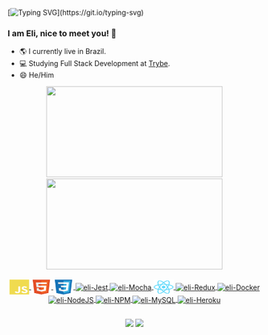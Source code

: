 [![Typing SVG](https://readme-typing-svg.herokuapp.com/?color=%2336BCF7&lines=Hello+friend!)](https://git.io/typing-svg)
### I am Eli, nice to meet you! 👋

- 🌎 I currently live in Brazil.
- 💻 Studying Full Stack Development at [Trybe](https://www.betrybe.com/).
- 😄 He/Him

<div align=center>
  <a href="https://github.com/eliHC">
  <img height="180em" width="350" src="https://github-readme-stats.vercel.app/api?username=eliHC&show_icons=true&theme=prussian&include_all_commits=true&count_private=true&border_color=003566&border_radius=3&bg_color=DEG,000814,001D3D,000814"/>
  <img height="180em" width="350" src="https://github-readme-stats.vercel.app/api/top-langs/?username=eliHC&layout=compact&langs_count=7&theme=prussian&border_color=003566&border_radius=3&bg_color=DEG,000814,001D3D,000814"/>
</div>

<div style="display: inline_block" align = center><br>
  <img align="center" alt="eli-Js" height="30" width="40" src="https://raw.githubusercontent.com/devicons/devicon/master/icons/javascript/javascript-plain.svg">
  <img align="center" alt="eli-HTML" height="30" width="40" src="https://raw.githubusercontent.com/devicons/devicon/master/icons/html5/html5-original.svg">
  <img align="center" alt="eli-CSS" height="30" width="40" src="https://raw.githubusercontent.com/devicons/devicon/master/icons/css3/css3-original.svg">
  <img align="center" alt="eli-Jest" height="30" width="40" src="https://cdn.jsdelivr.net/gh/devicons/devicon/icons/jest/jest-plain.svg">
  <img align="center" alt="eli-Mocha" height="30" width="40" src="https://cdn.jsdelivr.net/gh/devicons/devicon/icons/mocha/mocha-plain.svg">
  <img align="center" alt="eli-React" height="30" width="40" src="https://raw.githubusercontent.com/devicons/devicon/master/icons/react/react-original.svg">
  <img align="center" alt="eli-Redux" height="30" width="40" src="https://cdn.jsdelivr.net/gh/devicons/devicon/icons/redux/redux-original.svg">
  <img align="center" alt="eli-Docker" height="30" width="40" src="https://cdn.jsdelivr.net/gh/devicons/devicon/icons/docker/docker-plain.svg">
  <img align="center" alt="eli-NodeJS" height="30" width="40" src="https://cdn.jsdelivr.net/gh/devicons/devicon/icons/nodejs/nodejs-plain.svg">
  <img align="center" alt="eli-NPM" height="30" width="40" src="https://cdn.jsdelivr.net/gh/devicons/devicon/icons/npm/npm-original-wordmark.svg">
  <img align="center" alt="eli-MySQL" height="30" width="40" src="https://cdn.jsdelivr.net/gh/devicons/devicon/icons/mysql/mysql-plain.svg">
  <img align="center" alt="eli-Heroku" height="30" width="40" src="https://cdn.jsdelivr.net/gh/devicons/devicon/icons/heroku/heroku-plain.svg">
</div>
  
  ##
 
<div align = center> 
  <a href="https://www.linkedin.com/in/elihcds/" target="_blank"><img src="https://img.shields.io/badge/-LinkedIn-%230077B5?style=for-the-badge&logo=linkedin&logoColor=white" target="_blank"></a> 
  <a href = "mailto:leonardohcds@gmail.com"><img src="https://img.shields.io/badge/-Gmail-%23333?style=for-the-badge&logo=gmail&logoColor=white" target="_blank"></a>
</div>
